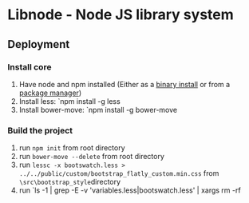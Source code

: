 # Libnode - Node JS library system

## Deployment

### Install core
1. Have node and npm installed (Either as a [binary install](https://nodejs.org/download/) or from a [package manager](https://github.com/joyent/node/wiki/Installing-Node.js-via-package-manager))
2. Install less: `npm install -g less
3. Install bower-move: `npm install -g bower-move

### Build the project
1. run `npm init` from root directory
2. run `bower-move --delete` from root directory
3. run `lessc -x bootswatch.less > ../../public/custom/bootstrap_flatly_custom.min.css` from `\src\bootstrap_style`directory
4. run `ls -1 | grep -E -v 'variables.less|bootswatch.less' | xargs rm -rf

